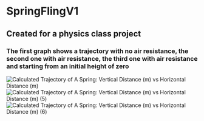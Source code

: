 # SpringFlingV1
## Created for a physics class project
### The first graph shows a trajectory with no air resistance, the second one with air resistance, the third one with air resistance and starting from an initial height of zero
![Calculated Trajectory of A Spring: Vertical Distance (m) vs  Horizontal Distance (m)](https://github.com/ConnorBrake/SpringFlingV1/assets/153332456/428f97a8-e1f0-437c-99c6-7dd79e174418)
![Calculated Trajectory of A Spring: Vertical Distance (m) vs  Horizontal Distance (m) (5)](https://github.com/ConnorBrake/SpringFlingV1/assets/153332456/a9b9bbdc-09d6-43b8-835d-75751a408b6c)
![Calculated Trajectory of A Spring: Vertical Distance (m) vs  Horizontal Distance (m) (6)](https://github.com/ConnorBrake/SpringFlingV1/assets/153332456/fb01c3e0-ff28-4648-adfc-b7874da90fe0)
